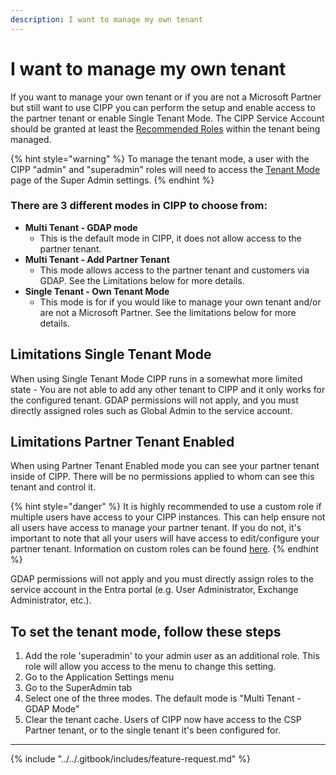 ```yaml
---
description: I want to manage my own tenant
---
```


# I want to manage my own tenant

If you want to manage your own tenant or if you are not a Microsoft Partner but still want to use CIPP you can perform the setup and enable access to the partner tenant or enable Single Tenant Mode. The CIPP Service Account should be granted at least the [Recommended Roles](../gdap/recommended-roles.md) within the tenant being managed.

{% hint style="warning" %}
To manage the tenant mode, a user with the CIPP "admin" and "superadmin" roles will need to access the [Tenant Mode](../../user-documentation/cipp/advanced/super-admin/tenant-mode.md) page of the Super Admin settings.
{% endhint %}

### There are 3 different modes in CIPP to choose from:

* **Multi Tenant - GDAP mode**
  * This is the default mode in CIPP, it does not allow access to the partner tenant.
* **Multi Tenant - Add Partner Tenant**
  * This mode allows access to the partner tenant and customers via GDAP. See the Limitations below for more details.
* **Single Tenant - Own Tenant Mode**
  * This mode is for if you would like to manage your own tenant and/or are not a Microsoft Partner. See the limitations below for more details.

## Limitations Single Tenant Mode

When using Single Tenant Mode CIPP runs in a somewhat more limited state - You are not able to add any other tenant to CIPP and it only works for the configured tenant. GDAP permissions will not apply, and you must directly assigned roles such as Global Admin to the service account.

## Limitations Partner Tenant Enabled

When using Partner Tenant Enabled mode you can see your partner tenant inside of CIPP. There will be no permissions applied to whom can see this tenant and control it.

{% hint style="danger" %}
It is highly recommended to use a custom role if multiple users have access to your CIPP instances. This can help ensure not all users have access to manage your partner tenant. If you do not, it's important to note that all your users will have access to edit/configure your partner tenant. Information on custom roles can be found [here](https://docs.cipp.app/setup/installation/roles#custom-roles).
{% endhint %}

GDAP permissions will not apply and you must directly assign roles to the service account in the Entra portal (e.g. User Administrator, Exchange Administrator, etc.).

## To set the tenant mode, follow these steps

1. Add the role 'superadmin' to your admin user as an additional role. This role will allow you access to the menu to change this setting.
2. Go to the Application Settings menu
3. Go to the SuperAdmin tab
4. Select one of the three modes. The default mode is "Multi Tenant - GDAP Mode"
5. Clear the tenant cache. Users of CIPP now have access to the CSP Partner tenant, or to the single tenant it's been configured for.

***

{% include "../../.gitbook/includes/feature-request.md" %}
